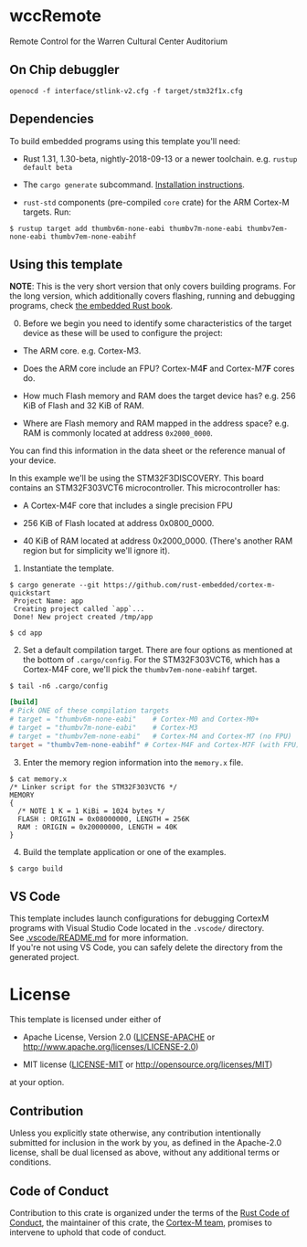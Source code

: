 # wccRemote
Remote Control for the Warren Cultural Center Auditorium

## On Chip debuggler
```
openocd -f interface/stlink-v2.cfg -f target/stm32f1x.cfg
```

## Dependencies

To build embedded programs using this template you'll need:

- Rust 1.31, 1.30-beta, nightly-2018-09-13 or a newer toolchain. e.g. `rustup
  default beta`

- The `cargo generate` subcommand. [Installation
  instructions](https://github.com/ashleygwilliams/cargo-generate#installation).

- `rust-std` components (pre-compiled `core` crate) for the ARM Cortex-M
  targets. Run:

``` console
$ rustup target add thumbv6m-none-eabi thumbv7m-none-eabi thumbv7em-none-eabi thumbv7em-none-eabihf
```

## Using this template

**NOTE**: This is the very short version that only covers building programs. For
the long version, which additionally covers flashing, running and debugging
programs, check [the embedded Rust book][book].

[book]: https://rust-embedded.github.io/book

0. Before we begin you need to identify some characteristics of the target
  device as these will be used to configure the project:

- The ARM core. e.g. Cortex-M3.

- Does the ARM core include an FPU? Cortex-M4**F** and Cortex-M7**F** cores do.

- How much Flash memory and RAM does the target device has? e.g. 256 KiB of
  Flash and 32 KiB of RAM.

- Where are Flash memory and RAM mapped in the address space? e.g. RAM is
  commonly located at address `0x2000_0000`.

You can find this information in the data sheet or the reference manual of your
device.

In this example we'll be using the STM32F3DISCOVERY. This board contains an
STM32F303VCT6 microcontroller. This microcontroller has:

- A Cortex-M4F core that includes a single precision FPU

- 256 KiB of Flash located at address 0x0800_0000.

- 40 KiB of RAM located at address 0x2000_0000. (There's another RAM region but
  for simplicity we'll ignore it).

1. Instantiate the template.

``` console
$ cargo generate --git https://github.com/rust-embedded/cortex-m-quickstart
 Project Name: app
 Creating project called `app`...
 Done! New project created /tmp/app

$ cd app
```

2. Set a default compilation target. There are four options as mentioned at the
   bottom of `.cargo/config`. For the STM32F303VCT6, which has a Cortex-M4F
   core, we'll pick the `thumbv7em-none-eabihf` target.

``` console
$ tail -n6 .cargo/config
```

``` toml
[build]
# Pick ONE of these compilation targets
# target = "thumbv6m-none-eabi"    # Cortex-M0 and Cortex-M0+
# target = "thumbv7m-none-eabi"    # Cortex-M3
# target = "thumbv7em-none-eabi"   # Cortex-M4 and Cortex-M7 (no FPU)
target = "thumbv7em-none-eabihf" # Cortex-M4F and Cortex-M7F (with FPU)
```

3. Enter the memory region information into the `memory.x` file.

``` console
$ cat memory.x
/* Linker script for the STM32F303VCT6 */
MEMORY
{
  /* NOTE 1 K = 1 KiBi = 1024 bytes */
  FLASH : ORIGIN = 0x08000000, LENGTH = 256K
  RAM : ORIGIN = 0x20000000, LENGTH = 40K
}
```

4. Build the template application or one of the examples.

``` console
$ cargo build
```

## VS Code

This template includes launch configurations for debugging CortexM programs with Visual Studio Code located in the `.vscode/` directory.  
See [.vscode/README.md](./.vscode/README.md) for more information.  
If you're not using VS Code, you can safely delete the directory from the generated project.

# License

This template is licensed under either of

- Apache License, Version 2.0 ([LICENSE-APACHE](LICENSE-APACHE) or
  http://www.apache.org/licenses/LICENSE-2.0)

- MIT license ([LICENSE-MIT](LICENSE-MIT) or http://opensource.org/licenses/MIT)

at your option.

## Contribution

Unless you explicitly state otherwise, any contribution intentionally submitted
for inclusion in the work by you, as defined in the Apache-2.0 license, shall be
dual licensed as above, without any additional terms or conditions.

## Code of Conduct

Contribution to this crate is organized under the terms of the [Rust Code of
Conduct][CoC], the maintainer of this crate, the [Cortex-M team][team], promises
to intervene to uphold that code of conduct.

[CoC]: https://www.rust-lang.org/policies/code-of-conduct
[team]: https://github.com/rust-embedded/wg#the-cortex-m-team
